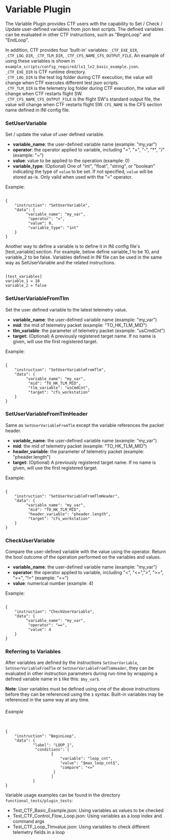 # Variable Plugin

The Variable Plugin provides CTF users with the capability to Set / Check / Update user-defined variables
from json test scripts. The defined variables can be evaluated in other CTF instructions,
such as "BeginLoop" and "EndLoop".  

In addition, CTF provides four 'built-in' variables: `_CTF_EXE_DIR`, `_CTF_LOG_DIR`, `_CTF_TLM_DIR`, `_CTF_CFS_NAME_CFS_OUTPUT_FILE`. 
An example of using these variables is shown in `example_scripts/config_required/lx1_lx2_basic_example.json`.  
`_CTF_EXE_DIR` is CTF runtime directory.  
`_CTF_LOG_DIR` is the test log folder during CTF execution, the value will change when CTF executes different test json scripts.  
`_CTF_TLM_DIR` is the telemetry log folder during CTF execution, the value will change when CTF restarts flight SW.   
`_CTF_CFS_NAME_CFS_OUTPUT_FILE` is the flight SW's standard output file, the value will change when CTF restarts flight SW.
`CFS_NAME` is the CFS section name defined in INI config file.  


### SetUserVariable

Set / update the value of user defined variable.

- **variable_name**: the user-defined variable name (example: "my_var")
- **operator**: the operator applied to variable, including "=", "+", "-", "*", "/"  (example: "=")
- **value**: value to be applied to the operation (example: 0)
- **variable_type**: (Optional) One of "int", "float", "string", or "boolean" indicating the type of `value` to be set. If not specified, `value` will be stored as-is. Only valid when used with the "=" operator.

Example:
<pre><code>
{
    "instruction": "SetUserVariable",
    "data": {
         "variable_name": "my_var",
          "operator": "=",
          "value": 0,
          "variable_type": "int"
    }
}
</code></pre>

Another way to define a variable is to define it in INI config file's [test_variable] section. 
For example, below define variable_1 to be 10, and variable_2 to be false. 
Variables defined in INI file can be used in the same way as SetUserVariable and the related instructions. 
<pre><code>
[test_variables]
variable_1 = 10
variable_2 = false
</code></pre>

### SetUserVariableFromTlm

Set the user defined variable to the latest telemetry value.

- **variable_name**: the user-defined variable name (example: "my_var")
- **mid**: the mid of telemetry packet (example: "TO_HK_TLM_MID")
- **tlm_variable**: the parameter of telemetry packet (example: "usCmdCnt")
- **target:** (Optional) A previously registered target name. If no name is given, will use the first registered target.

Example:
<pre><code>
{
    "instruction": "SetUserVariableFromTlm",
    "data": {
         "variable_name": "my_var",
          "mid": "TO_HK_TLM_MID",
          "tlm_variable": "usCmdCnt",
          "target": "cfs_workstation"
    }
}
</code></pre>

### SetUserVariableFromTlmHeader

Same as `SetUserVariableFromTlm` except the variable references the packet header.

- **variable_name**: the user-defined variable name (example: "my_var")
- **mid**: the mid of telemetry packet (example: "TO_HK_TLM_MID")
- **header_variable**: the parameter of telemetry packet (example: "pheader.length")
- **target:** (Optional) A previously registered target name. If no name is given, will use the first registered target.

Example:
<pre><code> 
{
    "instruction": "SetUserVariableFromTlmHeader",
    "data": {
         "variable_name": "my_var",
          "mid": "TO_HK_TLM_MID",
          "header_variable": "pheader.length",
          "target": "cfs_workstation"
    }
}
</code></pre>

### CheckUserVariable
Compare the user-defined variable with the value using the operator. 
Return the bool outcome of the operation performed on the variables and values.

- **variable_name**: the user-defined variable name (example: "my_var")
- **operator**: the operator applied to variable, including "<", "<=",">", ">=", "==", "!="  (example: "==")
- **value**: numerical number (example: 4)

Example:
<pre><code>
{
    "instruction": "CheckUserVariable",
    "data": {
         "variable_name": "my_var",
          "operator": "==",
          "value": 4
    }
}
</code></pre>


### Referring to Variables

After variables are defined by the instructions `SetUserVariable`, `SetUserVariableFromTlm` or `SetUserVariableFromTlmHeader`, 
they can be evaluated in other instruction parameters during run-time by wrapping a defined variable name in `$` like this: `$my_var$`.

**Note**: User variables must be defined using one of the above instructions before they can be referenced using the `$` syntax. Built-in variables may be referenced in the same way at any time.

###### Example 
<pre><code>               
{
    "instruction": "BeginLoop",
    "data": {
            "label": "LOOP_1",
             "conditions": [
                    {
                        "variable": "loop_cnt",
                        "value": "$max_loop_cnt$",
                        "compare": "<="
                     }
                    ]
            }
}
</code></pre>



Variable usage examples can be found in the directory `functional_tests/plugin_tests`:

- Test_CTF_Basic_Example.json: Using variables as values to be checked
- Test_CTF_Control_Flow_Loop.json: Using variables as a loop index and command args
- Test_CTF_Loop_Tlmvalue.json: Using variables to check different telemetry fields in a loop